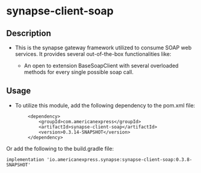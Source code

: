 # synapse-client-soap

## Description

- This is the synapse gateway framework utilized to consume SOAP web services. It provides several out-of-the-box
  functionalities like:

    - An open to extension BaseSoapClient with several overloaded methods for every single possible soap call.

## Usage
- To utilize this module, add the following dependency to the pom.xml file:
```
        <dependency>
            <groupId>com.americanexpress</groupId>
            <artifactId>synapse-client-soap</artifactId>
            <version>0.3.14-SNAPSHOT</version>
        </dependency>
```
Or add the following to the build.gradle file:
```
implementation 'io.americanexpress.synapse:synapse-client-soap:0.3.8-SNAPSHOT'
```
